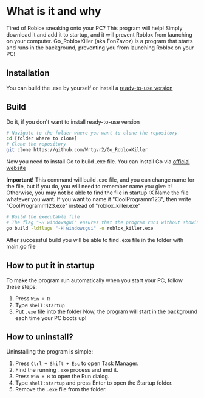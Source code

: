 # What is it and why
Tired of Roblox sneaking onto your PC? This program will help! Simply download it and add it to startup, and it will prevent Roblox from launching on your computer.
Go_RobloxKiller (aka FonZavoz) is a program that starts and runs in the background, preventing you from launching Roblox on your PC!
## Installation
You can build the .exe by yourself or install a [ready-to-use version](https://github.com/Wrtgvr2/Go_RobloxKiller/releases/tag/v1)
## Build
Do it, if you don't want to install ready-to-use version
```bash
# Navigate to the folder where you want to clone the repository
cd [folder where to clone]
# Clone the repository
git clone https://github.com/Wrtgvr2/Go_RobloxKiller
```
Now you need to install Go to build .exe file.
You can install Go via [official website](https://go.dev/dl/)

**Important!**
This command will build .exe file, and you can change name for the file, but if you do, you will need to remember name you give it!
Otherwise, you may not be able to find the file in startup :X
Name the file whatever you want. If you want to name it "CoolProgramm123", then write "CoolProgramm123.exe" instead of "roblox_killer.exe"
```bash
# Build the executable file
# The flag "-H windowsgui" ensures that the program runs without showing a console window
go build -ldflags "-H windowsgui" -o roblox_killer.exe
```
After successful build you will be able to find .exe file in the folder with main.go file
## How to put it in startup
To make the program run automatically when you start your PC, follow these steps:
1. Press `Win + R`
2. Type `shell:startup`
3. Put `.exe` file into the folder
Now, the program will start in the background each time your PC boots up!
## How to uninstall?
Uninstalling the program is simple:
1. Press `Ctrl + Shift + Esc` to open Task Manager.
2. Find the running `.exe` process and end it.
3. Press `Win + R` to open the Run dialog.
4. Type `shell:startup` and press Enter to open the Startup folder.
5. Remove the `.exe` file from the folder.
